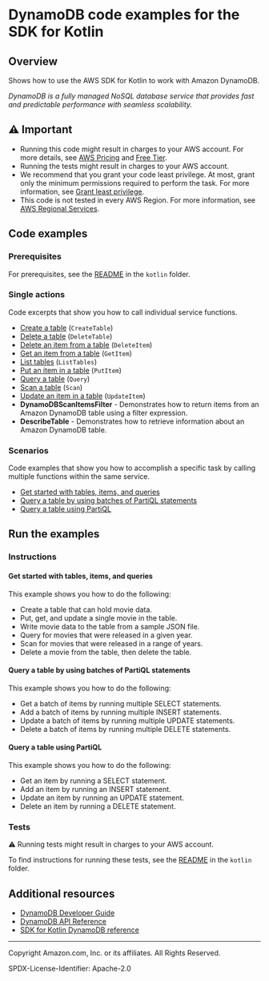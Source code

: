 <!--Generated by WRITEME on 2023-11-20 14:57:45.974046 (UTC)-->

# DynamoDB code examples for the SDK for Kotlin

## Overview

Shows how to use the AWS SDK for Kotlin to work with Amazon DynamoDB.

<!--custom.overview.start-->
<!--custom.overview.end-->

_DynamoDB is a fully managed NoSQL database service that provides fast and predictable performance with seamless scalability._

## ⚠ Important

- Running this code might result in charges to your AWS account. For more details, see [AWS Pricing](https://aws.amazon.com/pricing/?aws-products-pricing.sort-by=item.additionalFields.productNameLowercase&aws-products-pricing.sort-order=asc&awsf.Free%20Tier%20Type=*all&awsf.tech-category=*all) and [Free Tier](https://aws.amazon.com/free/?all-free-tier.sort-by=item.additionalFields.SortRank&all-free-tier.sort-order=asc&awsf.Free%20Tier%20Types=*all&awsf.Free%20Tier%20Categories=*all).
- Running the tests might result in charges to your AWS account.
- We recommend that you grant your code least privilege. At most, grant only the minimum permissions required to perform the task. For more information, see [Grant least privilege](https://docs.aws.amazon.com/IAM/latest/UserGuide/best-practices.html#grant-least-privilege).
- This code is not tested in every AWS Region. For more information, see [AWS Regional Services](https://aws.amazon.com/about-aws/global-infrastructure/regional-product-services).

<!--custom.important.start-->
<!--custom.important.end-->

## Code examples

### Prerequisites

For prerequisites, see the [README](../../README.md#Prerequisites) in the `kotlin` folder.

<!--custom.prerequisites.start-->
<!--custom.prerequisites.end-->

### Single actions

Code excerpts that show you how to call individual service functions.

- [Create a table](src/main/kotlin/com/kotlin/dynamodb/CreateTable.kt#L55) (`CreateTable`)
- [Delete a table](src/main/kotlin/com/kotlin/dynamodb/DeleteTable.kt#L44) (`DeleteTable`)
- [Delete an item from a table](src/main/kotlin/com/kotlin/dynamodb/DeleteItem.kt#L49) (`DeleteItem`)
- [Get an item from a table](src/main/kotlin/com/kotlin/dynamodb/GetItem.kt#L50) (`GetItem`)
- [List tables](src/main/kotlin/com/kotlin/dynamodb/ListTables.kt#L30) (`ListTables`)
- [Put an item in a table](src/main/kotlin/com/kotlin/dynamodb/PutItem.kt#L63) (`PutItem`)
- [Query a table](src/main/kotlin/com/kotlin/dynamodb/QueryTable.kt#L54) (`Query`)
- [Scan a table](src/main/kotlin/com/kotlin/dynamodb/DynamoDBScanItems.kt#L45) (`Scan`)
- [Update an item in a table](src/main/kotlin/com/kotlin/dynamodb/UpdateItem.kt#L57) (`UpdateItem`)
- **DynamoDBScanItemsFilter** - Demonstrates how to return items from an Amazon DynamoDB table using a filter expression.
- **DescribeTable** - Demonstrates how to retrieve information about an Amazon DynamoDB table.

### Scenarios

Code examples that show you how to accomplish a specific task by calling multiple
functions within the same service.

- [Get started with tables, items, and queries](src/main/kotlin/com/kotlin/dynamodb/Scenario.kt)
- [Query a table by using batches of PartiQL statements](src/main/kotlin/com/kotlin/dynamodb/ScenarioPartiQLBatch.kt)
- [Query a table using PartiQL](src/main/kotlin/com/kotlin/dynamodb/ScenarioPartiQ.kt)

## Run the examples

### Instructions

<!--custom.instructions.start-->
<!--custom.instructions.end-->

#### Get started with tables, items, and queries

This example shows you how to do the following:

- Create a table that can hold movie data.
- Put, get, and update a single movie in the table.
- Write movie data to the table from a sample JSON file.
- Query for movies that were released in a given year.
- Scan for movies that were released in a range of years.
- Delete a movie from the table, then delete the table.

<!--custom.scenario_prereqs.dynamodb_Scenario_GettingStartedMovies.start-->
<!--custom.scenario_prereqs.dynamodb_Scenario_GettingStartedMovies.end-->

<!--custom.scenarios.dynamodb_Scenario_GettingStartedMovies.start-->
<!--custom.scenarios.dynamodb_Scenario_GettingStartedMovies.end-->

#### Query a table by using batches of PartiQL statements

This example shows you how to do the following:

- Get a batch of items by running multiple SELECT statements.
- Add a batch of items by running multiple INSERT statements.
- Update a batch of items by running multiple UPDATE statements.
- Delete a batch of items by running multiple DELETE statements.

<!--custom.scenario_prereqs.dynamodb_Scenario_PartiQLBatch.start-->
<!--custom.scenario_prereqs.dynamodb_Scenario_PartiQLBatch.end-->

<!--custom.scenarios.dynamodb_Scenario_PartiQLBatch.start-->
<!--custom.scenarios.dynamodb_Scenario_PartiQLBatch.end-->

#### Query a table using PartiQL

This example shows you how to do the following:

- Get an item by running a SELECT statement.
- Add an item by running an INSERT statement.
- Update an item by running an UPDATE statement.
- Delete an item by running a DELETE statement.

<!--custom.scenario_prereqs.dynamodb_Scenario_PartiQLSingle.start-->
<!--custom.scenario_prereqs.dynamodb_Scenario_PartiQLSingle.end-->

<!--custom.scenarios.dynamodb_Scenario_PartiQLSingle.start-->
<!--custom.scenarios.dynamodb_Scenario_PartiQLSingle.end-->

### Tests

⚠ Running tests might result in charges to your AWS account.

To find instructions for running these tests, see the [README](../../README.md#Tests)
in the `kotlin` folder.

<!--custom.tests.start-->
<!--custom.tests.end-->

## Additional resources

- [DynamoDB Developer Guide](https://docs.aws.amazon.com/amazondynamodb/latest/developerguide/Introduction.html)
- [DynamoDB API Reference](https://docs.aws.amazon.com/amazondynamodb/latest/APIReference/Welcome.html)
- [SDK for Kotlin DynamoDB reference](https://sdk.amazonaws.com/kotlin/api/latest/dynamodb/index.html)

<!--custom.resources.start-->
<!--custom.resources.end-->

---

Copyright Amazon.com, Inc. or its affiliates. All Rights Reserved.

SPDX-License-Identifier: Apache-2.0
